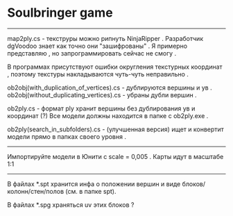 
# Soulbringer game

***************************************************************************************************************************************

map2ply.cs - текструры можно рипнуть NinjaRipper . 
Разработчик dgVoodoo знает как точно они "зашифрованы" . 
Я примерно представляю , но запрограммировать сейчас не смогу .

В программах присутствуют ошибки округления текстурных координат , 
поэтому текстуры накладываются чуть-чуть неправильно . 

ob2obj(with_duplication_of_vertices).cs - дублируются вершины и ув .
ob2obj(without_duplicating_vertices).cs - убраны дубли вершин . 

ob2ply.cs	- формат ply хранит вершины без дублирования ув и координат (?)
Все модели должны находится в папке с ob2ply.exe .

ob2ply(search_in_subfolders).cs - (улучшенная версия) ищет и конвертит модели прямо в папках своего уровня . 

***************************************************************************************************************************************

Импортируйте модели в Юнити с scale = 0,005 . Карты идут в масштабе 1:1

***************************************************************************************************************************************

В файлах *.spt хранится инфа о положении вершин и виде блоков/колонн/стен/полов (см. в папке spt). 

В файлах *.spg храняться uv этих блоков ? 
